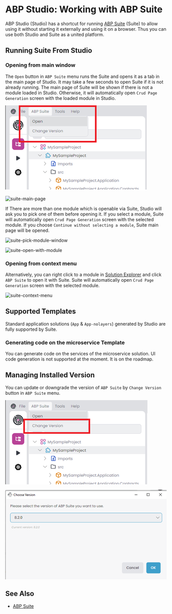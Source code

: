 # ABP Studio: Working with ABP Suite

ABP Studio (Studio) has a shortcut for running [ABP Suite](../suite) (Suite) to allow using it without starting it externally and using it on a browser. Thus you can use both Studio and Suite as a united platform.

## Running Suite From Studio

### Opening from main window

The `Open` button in `ABP Suite` menu runs the Suite and opens it as a tab in the main page of Studio. It may take a few seconds to open Suite if it is not already running. The main page of Suite will be shown if there is not a module loaded in Studio. Otherwise, it will automatically open `Crud Page Generation` screen with the loaded module in Studio.

![suite-button-main-page](./images/suite/suite-button-main-page.png)

![suite-main-page](./images/suite/suite-main-page.png)

If There are more than one module which is openable via Suite, Studio will ask you to pick one of them before opening it. If you select a module, Suite will automatically open `Crud Page Generation` screen with the selected module. If you choose `Continue without selecting a module`, Suite main page will be opened.

![suite-pick-module-window](./images/suite/suite-pick-module-window.png)



![suite-open-with-module](./images/suite/suite-open-with-module.png)

### Opening from context menu

Alternatively, you can right click to a module in [Solution Explorer](solution-explorer.md) and click `ABP Suite` to open it with Suite. Suite will automatically open `Crud Page Generation` screen with the selected module.

![suite-context-menu](./images/suite/suite-context-menu.png)

## Supported Templates

Standard application solutions (`App` & `App-nolayers`)  generated by Studio are fully supported by Suite.

### Generating code on  the microservice Template

You can generate code on the services of the microservice solution. UI code generation is not supported at the moment. It is on the roadmap.

## Managing  Installed Version

You can update or downgrade the version of `ABP Suite` by `Change Version` button in `ABP Suite` menu.

![suite-change-version-button-main-page](./images/suite/suite-change-version-button-main-page.png)

![suite-change-version-window](./images/suite/suite-change-version-window.png)

## See Also

* [ABP Suite](../suite) 